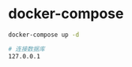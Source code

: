 <!--
 * @Author: your name
 * @Date: 2021-07-12 16:25:49
 * @LastEditTime: 2021-07-12 16:37:27
 * @LastEditors: Please set LastEditors
 * @Description: In User Settings Edit
 * @FilePath: /ak47Docker/mysql8/readme.MD
-->

# docker-compose

```bash
docker-compose up -d

# 连接数据库
127.0.0.1 
```

